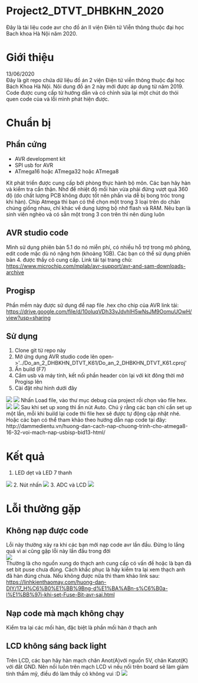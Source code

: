 # Project2_DTVT_DHBKHN_2020
 Đây là tài liệu code avr cho đồ án II viện Điên tử Viễn thông thuộc đại học Bach khoa Hà Nội năm 2020.
# Giới thiệu
 13/06/2020  
Đây là git repo chứa dữ liệu đồ án 2 viện Điện tử viễn thông thuộc đại học Bách Khoa Hà Nội. Nôi dung đồ án 2 này mới được áp dụng từ năm 2019. 
 Code được cung cấp từ hướng dẫn và có chỉnh sửa lại một chút do thói quen code của và lỗi mình phát hiện được.
# Chuẩn bị
## Phần cứng 
- AVR development kit 
- SPI usb for AVR
- ATmega16 hoặc ATmega32 hoặc ATmega8  

Kít phát triển được cung cấp bởi phòng thực hành bộ môn. Các bạn hãy hàn và kiểm tra cẩn thận. Nhớ để nhiệt độ mối hàn vừa phải đừng vượt quá 360 độ (do chất lượng PCB không được tốt nên phần via dễ bị bong tróc trong khi hàn). 
 Chip Atmega thì bạn có thể chọn một trong 3 loại trên do chân chúng giống nhau, chỉ khác về dung lượng bộ nhớ flash và RAM. Nêu bạn là sinh viên nghèo và có sẵn một trong 3 con trên thì nên dùng luôn
## AVR studio code 
 Mình sử dụng phiên bản 5.1 do nó miễn phí, có nhiều hỗ trợ trong mô phỏng, edit code mặc dù nó nặng hơn (khoảng 1GB). Các bạn có thể sử dụng phiên bản 4. được thầy cô cung cấp.
 Link tải tại trang chủ:
 https://www.microchip.com/mplab/avr-support/avr-and-sam-downloads-archive

## Progisp
 Phần mềm này được sử dụng để nap file .hex cho chip của AVR
 link tải:
https://drive.google.com/file/d/10oluqVDh33vJdvhIH5wNsJM9OomuUOwH/view?usp=sharing
 
## Sử dụng
1. Clone git từ repo này
2. Mở ứng dụng AVR studio code lên open->'../Do_an_2_DHBKHN_DTVT_K61/Do_an_2_DHBKHN_DTVT_K61.cproj'
3. Ấn build (F7) 
4. Cắm usb và máy tính, kết nối phần header còn lại với kit đông thời mở Progisp lên
5. Cài đặt như hình dưới đây
<img src='photos/napcode.jpg'>
<img src='photos/napcode2.jpg'>  
Nhấn Load file, vào thư mục debug của project rồi chọn vào file hex.  
<img src='photos/load.jpg'>
<img src='photos/code.jpg'>
Sau khi set up xong thì ấn nút Auto. Chú ý rằng các bạn chỉ cần set up một lần, mỗi khi build lại code thì file hex sẽ được tự động cập nhật nhé.
Hoặc các bạn có thể tham khảo theo hướng dẫn nạp code tại đây: http://dammedientu.vn/huong-dan-cach-nap-chuong-trinh-cho-atmega8-16-32-voi-mach-nap-usbisp-bid13-html/

# Kết quả
1. LED dẹt và LED 7 thanh
<img src="photos/2.jpg">
2. Nút nhấn
<img src="photos/1.jpg">
3. ADC và LCD
<img src="photos/3.jpg">

# Lỗi thường gặp
## Không nạp được code
Lỗi này thường xảy ra khi các bạn mới nạp code avr lần đầu. Đừng lo lắng quá vì ai cũng gặp lỗi này lần đầu trong đời  
<img src='photos/loi.png'>  
Thường là cho nguồn xung do thạch anh cung cấp có vấn đề hoặc là bạn đã set bit puse chưa đúng. Cách khắc phục là hãy kiểm tra lại xem thạch anh đã hàn đúng chưa. Nếu không được nữa thì tham khảo link sau: https://linhkienthaomay.com/huong-dan-DIY/17_H%C6%B0%E1%BB%9Bng-d%E1%BA%ABn-s%C6%B0a-l%E1%BB%97i-khi-set-Fuse-Bit-avr-sai.html

## Nạp code mà mạch không chạy
 Kiểm tra lại các mối hàn, đặc biệt là phần mối hàn ở thạch anh
## LCD không sáng back light
Trên LCD, các bạn hãy hàn mạch chân Anot(A)với nguồn 5V, chân Katot(K) với đất GND. Nên nối luôn trên mạch LCD vì nếu nối trên board sẽ làm giảm tính thẩm mỹ, điều đó làm thầy cô không vui :D 
<img src="photos/lcd.jpg">

